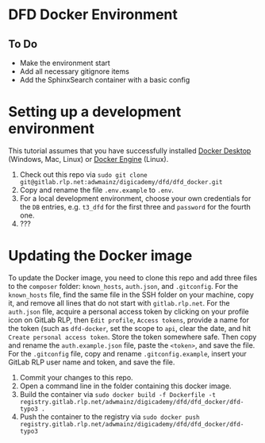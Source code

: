 # DFD Docker Environment

## To Do

- Make the environment start
- Add all necessary gitignore items
- Add the SphinxSearch container with a basic config

# Setting up a development environment

This tutorial assumes that you have successfully installed [Docker Desktop](https://docs.docker.com/get-docker/) (Windows, Mac, Linux) or [Docker Engine](https://docs.docker.com/engine/install/) (Linux).

1. Check out this repo via `sudo git clone git@gitlab.rlp.net:adwmainz/digicademy/dfd/dfd_docker.git`
2. Copy and rename the file `.env.example` to `.env`.
3. For a local development environment, choose your own credentials for the `DB` entries, e.g. `t3_dfd` for the first three and `password` for the fourth one.
4. ???

# Updating the Docker image

To update the Docker image, you need to clone this repo and add three files to the `composer` folder: `known_hosts`, `auth.json`, and `.gitconfig`. For the `known_hosts` file, find the same file in the SSH folder on your machine, copy it, and remove all lines that do not start with `gitlab.rlp.net`. For the `auth.json` file, acquire a personal access token by clicking on your profile icon on GitLab RLP, then `Edit profile`, `Access tokens`, provide a name for the token (such as `dfd-docker`, set the scope to `api`, clear the date, and hit `Create personal access token`. Store the token somewhere safe. Then copy and rename the `auth.example.json` file, paste the `<token>`, and save the file. For the `.gitconfig` file, copy and rename `.gitconfig.example`, insert your GitLab RLP user name and token, and save the file.

1. Commit your changes to this repo.
2. Open a command line in the folder containing this docker image.
3. Build the container via `sudo docker build -f Dockerfile -t registry.gitlab.rlp.net/adwmainz/digicademy/dfd/dfd_docker/dfd-typo3 .`
4. Push the container to the registry via `sudo docker push registry.gitlab.rlp.net/adwmainz/digicademy/dfd/dfd_docker/dfd-typo3`